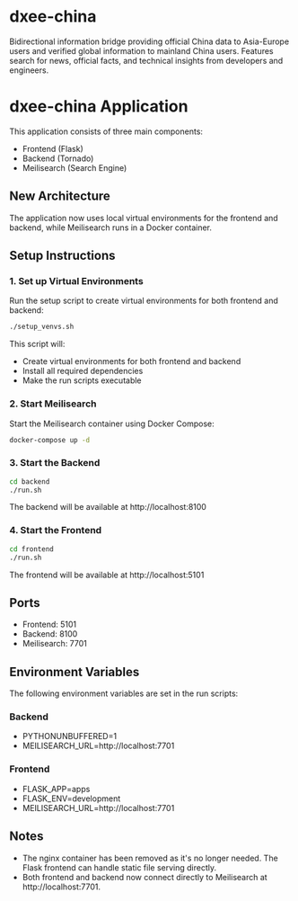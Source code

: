 # dxee-china
Bidirectional information bridge providing official China data to Asia-Europe users and verified global information to mainland China users. Features search for news, official facts, and technical insights from developers and engineers.

# dxee-china Application

This application consists of three main components:
- Frontend (Flask)
- Backend (Tornado)
- Meilisearch (Search Engine)

## New Architecture

The application now uses local virtual environments for the frontend and backend, while Meilisearch runs in a Docker container.

## Setup Instructions

### 1. Set up Virtual Environments

Run the setup script to create virtual environments for both frontend and backend:

```bash
./setup_venvs.sh
```

This script will:
- Create virtual environments for both frontend and backend
- Install all required dependencies
- Make the run scripts executable

### 2. Start Meilisearch

Start the Meilisearch container using Docker Compose:

```bash
docker-compose up -d
```

### 3. Start the Backend

```bash
cd backend
./run.sh
```

The backend will be available at http://localhost:8100

### 4. Start the Frontend

```bash
cd frontend
./run.sh
```

The frontend will be available at http://localhost:5101

## Ports

- Frontend: 5101
- Backend: 8100
- Meilisearch: 7701

## Environment Variables

The following environment variables are set in the run scripts:

### Backend
- PYTHONUNBUFFERED=1
- MEILISEARCH_URL=http://localhost:7701

### Frontend
- FLASK_APP=apps
- FLASK_ENV=development
- MEILISEARCH_URL=http://localhost:7701

## Notes

- The nginx container has been removed as it's no longer needed. The Flask frontend can handle static file serving directly.
- Both frontend and backend now connect directly to Meilisearch at http://localhost:7701.
